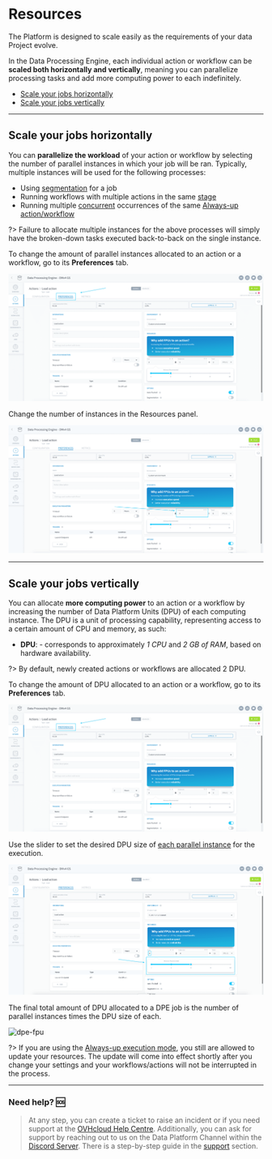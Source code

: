 # Resources

The Platform is designed to scale easily as the requirements of your data Project evolve. 

In the Data Processing Engine, each individual action or workflow can be **scaled both horizontally and vertically**, meaning you can parallelize processing tasks and add more computing power to each indefinitely.

* [Scale your jobs horizontally](/en/product/dpe/jobs/resources?id=scale-your-jobs-horizontally)
* [Scale your jobs vertically](/en/product/dpe/jobs/resources?id=scale-your-jobs-vertically)

---
## Scale your jobs horizontally

You can **parallelize the workload** of your action or workflow by selecting the number of parallel instances in which your job will be ran. Typically, multiple instances will be used for the following processes:
- Using [segmentation](/en/product/dpe/actions/settings/segmentation) for a job
- Running workflows with multiple actions in the same [stage](/en/product/dpe/workflows/configuration?id=stages)
- Running multiple [concurrent](/en/product/dpe/actions/settings/index.md?id=concurrent-executions)
 occurrences of the same [Always-up action/workflow](/en/product/dpe/actions/settings/index?id=always-up) 

?> Failure to allocate multiple instances for the above processes will simply have the broken-down tasks executed back-to-back on the single instance.

To change the amount of parallel instances allocated to an action or a workflow, go to its **Preferences** tab. 

![dpe-fpu](picts/preferences.png)

Change the number of instances in the Resources panel.

![dpe-fpu](picts/instances.png)

---
## Scale your jobs vertically

You can allocate **more computing power** to an action or a workflow by increasing the number of Data Platform Units (DPU) of each computing instance. The DPU is a unit of processing capability, representing access to a certain amount of CPU and memory, as such:

* **DPU**: - corresponds to approximately *1 CPU* and *2 GB of RAM*, based on hardware availability. 

?> By default, newly created actions or workflows are allocated 2 DPU.

To change the amount of DPU allocated to an action or a workflow, go to its **Preferences** tab. 

![dpe-fpu](picts/preferences.png)

Use the slider to set the desired DPU size of [each parallel instance](/en/product/dpe/jobs/resources?id=scale-your-jobs-horizontally) for the execution. 

![dpe-fpu](picts/size.png)

The final total amount of DPU allocated to a DPE job is the number of parallel instances times the DPU size of each.

![dpe-fpu](picts/total.png)

?> If you are using the [Always-up execution mode](en/product/dpe/actions/settings/index.md), you still are allowed to update your resources. The update will come into effect shortly after you change your settings and your workflows/actions will not be interrupted in the process.

---
###  Need help? 🆘

> At any step, you can create a ticket to raise an incident or if you need support at the [OVHcloud Help Centre](https://help.ovhcloud.com/csm/fr-home?id=csm_index). Additionally, you can ask for support by reaching out to us on the Data Platform Channel within the [Discord Server](https://discord.com/channels/850031577277792286/1163465539981672559). There is a step-by-step guide in the [support](/en/support/index.md) section.